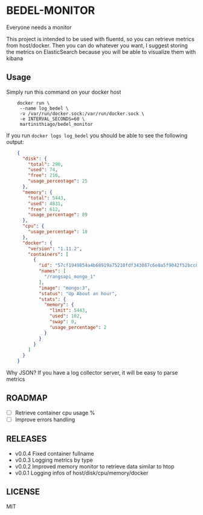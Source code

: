 # BEDEL-MONITOR

Everyone needs a monitor
 

This project is intended to be used with fluentd, so you can retrieve
metrics from host/docker. Then you can do whatever you want, I suggest 
storing the metrics on ElasticSearch because you will be able to visualize
them with kibana

## Usage

Simply run this command on your docker host

```
    docker run \
     --name log_bedel \
     -v /var/run/docker.sock:/var/run/docker.sock \
     -e INTERVAL_SECONDS=60 \
     martinsthiago/bedel_monitor
```

If you run `docker logs log_bedel` you should be able to see the following output:

```json
    {
      "disk": {
        "total": 290,
        "used": 74,
        "free": 216,
        "usage_percentage": 25
      },
      "memory": {
        "total": 5443,
        "used": 4831,
        "free": 612,
        "usage_percentage": 89
      },
      "cpu": {
        "usage_percentage": 18
      },
      "docker": {
        "version": "1.11.2",
        "containers": [
          {
            "id": "57cf1949854a4b68919a75210fdf343087c6e8a5f9042f52bcc83be9e69d5d73",
            "names": [
              "/rangsapi_mongo_1"
            ],
            "image": "mongo:3",
            "status": "Up About an hour",
            "stats": {
              "memory": {
                "limit": 5443,
                "used": 102,
                "swap": 0,
                "usage_percentage": 2
              }
            }
          }
        ]
      }
    }
```

Why JSON? If you have a log collector server, it will be easy to parse metrics

## ROADMAP

- [ ] Retrieve container cpu usage %
- [ ] Improve errors handling

## RELEASES

- v0.0.4 Fixed container fullname
- v0.0.3 Logging metrics by type
- v0.0.2 Improved memory monitor to retrieve data similar to htop
- v0.0.1 Logging infos of host/disk/cpu/memory/docker 

## LICENSE

MIT 